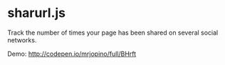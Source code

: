 sharurl.js
==========

Track the number of times your page has been shared on several social networks.

Demo: http://codepen.io/mrjopino/full/BHrft

